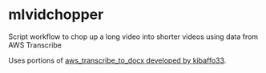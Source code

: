 # mlvidchopper
Script workflow to chop up a long video into shorter videos using data from AWS Transcribe

Uses portions of [aws_transcribe_to_docx developed by kibaffo33](https://github.com/kibaffo33/aws_transcribe_to_docx).
